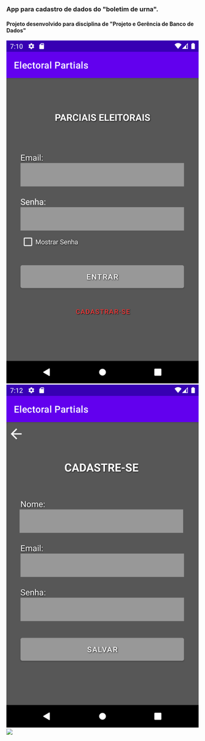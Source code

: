 ### App para cadastro de dados do "boletim de urna".  
#### Projeto desenvolvido para disciplina de "Projeto e Gerência de Banco de Dados"  

![Tela Login!](/imgs/tela1.png "Tela Login")![Tela Login!](/imgs/tela2.png "Tela Login")
<code><a target="_blank" rel="noopener noreferrer" href="https://raw.githubusercontent.com/fabioo-junioor/
project-app-electoral-partials/tree/main/imgs/tela1.png"><img height="30" src="https://raw.githubusercontent.com/fabioo-junioor/
project-app-electoral-partials/tree/main/imgs/tela1.png" style="max-width:100%;"></a></code>
